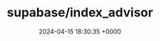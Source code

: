 ---
title: "supabase/index_advisor"
link: "https://github.com/supabase/index_advisor"
date: "2024-04-15 18:30:35 +0000"
description: "PostgreSQL Index Advisor"
category: "github"
---